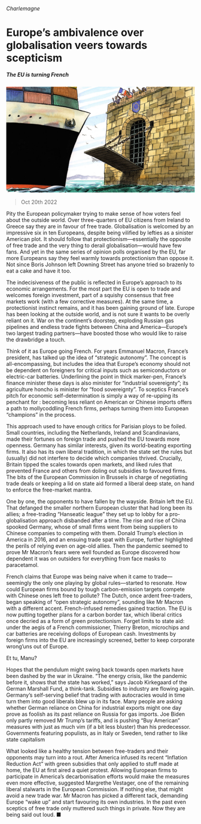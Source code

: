 ###### Charlemagne

# Europe’s ambivalence over globalisation veers towards scepticism 

##### The EU is turning French 

![image](images/20221022_EUD000.jpg) 

> Oct 20th 2022 

Pity the European policymaker trying to make sense of how voters feel about the outside world. Over three-quarters of EU citizens from Ireland to Greece say they are in favour of free trade. Globalisation is welcomed by an impressive six in ten Europeans, despite being vilified by lefties as a sinister American plot. It should follow that protectionism—essentially the opposite of free trade and the very thing to derail globalisation—would have few fans. And yet in the same series of opinion polls organised by the EU, far more Europeans say they feel warmly towards protectionism than oppose it. Not since Boris Johnson left Downing Street has anyone tried so brazenly to eat a cake and have it too.

The indecisiveness of the public is reflected in Europe’s approach to its economic arrangements. For the most part the EU is open to trade and welcomes foreign investment, part of a squishy consensus that free markets work (with a few corrective measures). At the same time, a protectionist instinct remains, and it has been gaining ground of late. Europe has been looking at the outside world, and is not sure it wants to be overly reliant on it. War on the continent’s doorstep, exploding Russian gas pipelines and endless trade fights between China and America—Europe’s two largest trading partners—have boosted those who would like to raise the drawbridge a touch. 

Think of it as Europe going French. For years Emmanuel Macron, France’s president, has talked up the idea of “strategic autonomy”. The concept is all-encompassing, but includes the idea that Europe’s economy should not be dependent on foreigners for critical inputs such as semiconductors or electric-car batteries. Underlining the point in thick marker-pen, France’s finance minister these days is also minister for “industrial sovereignty”; its agriculture honcho is minister for “food sovereignty”. To sceptics France’s pitch for economic self-determination is simply a way of re-upping its penchant for : becoming less reliant on American or Chinese imports offers a path to mollycoddling French firms, perhaps turning them into European “champions” in the process. 

This approach used to have enough critics for Parisian ploys to be foiled. Small countries, including the Netherlands, Ireland and Scandinavians, made their fortunes on foreign trade and pushed the EU towards more openness. Germany has similar interests, given its world-beating exporting firms. It also has its own liberal tradition, in which the state set the rules but (usually) did not interfere to decide which companies thrived. Crucially, Britain tipped the scales towards open markets, and liked rules that prevented France and others from doling out subsidies to favoured firms. The bits of the European Commission in Brussels in charge of negotiating trade deals or keeping a lid on state aid formed a liberal deep state, on hand to enforce the free-market mantra.

One by one, the opponents to have fallen by the wayside. Britain left the EU. That defanged the smaller northern European cluster that had long been its allies; a free-trading “Hanseatic league” they set up to lobby for a pro-globalisation approach disbanded after a time. The rise and rise of China spooked Germany, whose  of small firms went from being suppliers to Chinese companies to competing with them. Donald Trump’s election in America in 2016, and an ensuing trade spat with Europe, further highlighted the perils of relying even on age-old allies. Then the pandemic seemed to prove Mr Macron’s fears were well founded as Europe discovered how dependent it was on outsiders for everything from face masks to paracetamol. 

French claims that Europe was being naive when it came to trade—seemingly the only one playing by global rules—started to resonate. How could European firms bound by tough carbon-emission targets compete with Chinese ones left free to pollute? The Dutch, once ardent free-traders, began speaking of “open strategic autonomy”, sounding like Mr Macron with a different accent. French-infused remedies gained traction. The EU is now putting together plans for a carbon border tax, which liberal critics once decried as a form of green protectionism. Forget limits to state aid: under the aegis of a French commissioner, Thierry Breton, microchips and car batteries are receiving dollops of European cash. Investments by foreign firms into the EU are increasingly screened, better to keep corporate wrong’uns out of Europe. 

Et tu, Manu?

Hopes that the pendulum might swing back towards open markets have been dashed by the war in Ukraine. “The energy crisis, like the pandemic before it, shows that the state has worked,” says Jacob Kirkegaard of the German Marshall Fund, a think-tank. Subsidies to industry are flowing again. Germany’s self-serving belief that trading with autocracies would in time turn them into good liberals blew up in its face. Many people are asking whether German reliance on China for industrial exports might one day prove as foolish as its past reliance on Russia for gas imports. Joe Biden only partly removed Mr Trump’s tariffs, and is pushing “Buy American” measures with just as much vim (if a bit less bluster) than his predecessor. Governments featuring populists, as in Italy or Sweden, tend rather to like state capitalism 

What looked like a healthy tension between free-traders and their opponents may turn into a rout. After America infused its recent “Inflation Reduction Act” with green subsidies that only applied to stuff made at home, the EU at first aired a quiet protest. Allowing European firms to participate in America’s decarbonisation efforts would make the measures even more effective, suggested Margrethe Vestager, one of the remaining liberal stalwarts in the European Commission. If nothing else, that might avoid a new trade war. Mr Macron has picked a different tack, demanding Europe “wake up” and start favouring its own industries. In the past even sceptics of free trade only muttered such things in private. Now they are being said out loud. ■





